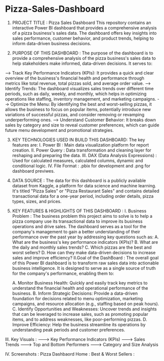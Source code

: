 # Pizza-Sales-Dashboard

1. PROJECT TITLE :
Pizza Sales Dashboard
This repository contains an interactive Power BI dashboard that provides a comprehensive analysis of a pizza business's sales data.
The dashboard offers key insights into sales performance, customer behavior, and product trends, helping to inform data-driven business decisions.

3. PURPOSE OF THIS DASHBOARD :
The purpose of the dashboard is to provide a comprehensive analysis of the pizza business's sales data to help
stakeholders make informed, data-driven decisions. It serves to:

--> Track Key Performance Indicators (KPIs): 
    It provides a quick and clear overview of the business's financial health and performance through metrics like total revenue, total pizzas sold, and average order value.
--> Identify Trends: 
    The dashboard visualizes sales trends over different time periods, such as daily, weekly, and monthly, which helps in optimizing operations like staffing, 
     inventory management, and marketing campaigns.
--> Optimize the Menu: 
    By identifying the best and worst-selling pizzas, it allows the business to focus on popular items, potentially introduce new variations of successful pizzas,
    and consider removing or revamping underperforming ones.
--> Understand Customer Behavior:
   It breaks down sales by category and size to reveal customer preferences, which can guide future menu development and promotional strategies.

3. KEY TECHNOLOGIES USED IN BUILD THIS DASHBOARD:
    The key features are:
    I.  Power BI : Main data visualization platform for report creation.
    II. Power Query : Data transformation and cleaning layer for reshaping and preparing the data.
    III. DAX (Data Analysis Expressions) : Used for calculated measures, calculated columns, dynamic and conditional logic.
    IV.  File Format : .pbix for development and .png for dashboard previwes.

4. DATA SOURCE :
   The data for this dashboard is a publicly available dataset from Kaggle, a platform for data  science and machine learning.
   It's titled "Pizza Sales" or "Pizza Restaurant Sales" and contains detailed transactional data for a one-year period, including order details, pizza types, sizes, and prices.

6. KEY FEATURES & HIGHLIGHTS OF THIS DASHBOARD :
   I. Business Problem :
      The business problem this project aims to solve is to help a pizza company use its transactional data to improve its business operations and drive sales.
      The dashboard serves as a tool for the company's management to gain a better understanding of their performance over the past year by addressing key questions such as:
                  A. What are the business's key performance indicators (KPIs)?
                  B. What are the daily and monthly sales trends?
                  C. Which pizzas are the best and worst sellers?
                  D. How can they make data-driven decisions to increase sales and improve efficiency?
   II.Goal of the DashBoard :
       The overall goal of this Power BI dashboard is to transform raw sales data into actionable business intelligence.
       It is designed to serve as a single source of truth for the company's performance, enabling them to:

   A. Monitor Business Health: Quickly and easily track key metrics to understand the financial health and operational performance of the business.
   B. Inform Strategic Decisions: Provide a data-driven foundation for decisions related to menu optimization, marketing campaigns,
      and resource allocation (e.g., staffing based on  peak hours).
   C. Identify Opportunities and Weaknesses: Uncover trends and insights that can be leveraged to increase sales, such as promoting popular items,
      and to address weaknesses, like poor-performing pizzas.
   D. Improve Efficiency: Help the business streamline its operations by understanding peak periods and customer preferences.

III. Key Visuals :
     ---> Key Performance Indicators (KPIs)
     ---> Sales Trends
     ---> Top and Bottom Performers
     ---> Category and Size Analysis

IV. Screenshots :
    Pizza Dashbaord Home :
    Best & Worst Sellers :

   
   
      
   
    
   
   
   










